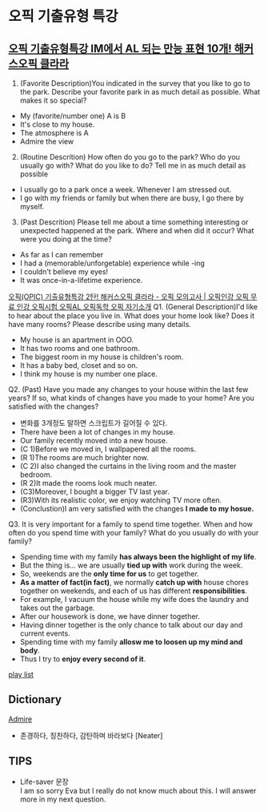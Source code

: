 # 오픽 기출유형 특강
## [오픽 기출유형특강 IM에서 AL 되는 만능 표현 10개! 해커스오픽 클라라](https://youtu.be/bfnBVLmUdxE)

1. (Favorite Description)You indicated in the survey that you like to go to the park. Describe your favorite park in as much detail as possible. What makes it so special?  
 - My (favorite/number one) A is B
 - It's close to my house.
 - The atmosphere is A
 - Admire the view

2. (Routine Descrition) How often do you go to the park? Who do you usually go with? What do you like to do? Tell me in as much detail as possible  
 - I usually go to a park once a week. Whenever I am stressed out.
 - I go with my friends or family but when there are busy, I go there by myself.  

3. (Past Descrition) Please tell me about a time something interesting or unexpected happened at the park. Where and when did it occur? What were you doing at the time?
 - As far as I can remember
 - I had a (memorable/unforgetable) experience while -ing
 - I couldn't believe my eyes!
 - It was once-in-a-lifetime experience.

[오픽(OPIC) 기출유형특강 2탄! 해커스오픽 클라라 - 오픽 모의고사 | 오픽인강 오픽 무료 인강 오픽시험 오픽AL 오픽독학 오픽 자기소개](https://youtu.be/GZKR40RgW3k)
Q1. (General Description)I'd like to hear about the place you live in. What does your home look like? Does it have many rooms? Please describe using many details.
 - My house is an apartment in OOO.
 - It has two rooms and one bathroom.
 - The biggest room in my house is children's room.
 - It has a baby bed, closet and so on.
 - I think my house is my number one place.  
  
Q2. (Past) Have you made any changes to your house within the last few years? If so, what kinds of changes have you made to your home? Are you satisfied with the changes?
 - 변화를 3개정도 말하면 스크립트가 길어질 수 있다.
 - There have been a lot of changes in my house.
 - Our family recently moved into a new house.
 - (C 1)Before we moved in, I wallpapered all the rooms.
 - (R 1)The rooms are much brighter now.
 - (C 2)I also changed the curtains in the living room and the master bedroom.
 - (R 2)It made the rooms look much neater.
 - (C3)Moreover, I bought a bigger TV last year.
 - (R3)With its realistic color, we enjoy watching TV more often.
 - (Conclustion)I am very satisfied with the changes **I made to my hosue.**

Q3. It is very important for a family to spend time together. When and how often do you spend time with your family? What do you usually do with your family?
 - Spending time with my family **has always been** **the highlight of my life**. 
 - But the thing is... we are usually **tied up with** work during the week.
 - So, weekends are the **only time for us** to get together.
 - **As a matter of fact(in fact)**, we normally **catch up with** house chores together on weekends, and each of us has different **responsibilities**.
 - For example, I vacuum the house while my wife does the laundry and takes out the garbage.
 - After our housework is done, we have dinner together.
 - Having dinner together is the only chance to talk about our day and current events.
 - Spending time with my family **allosw me to loosen up my mind and body**.
 - Thus I try to **enjoy every second of it**.


[play list](https://www.youtube.com/watch?v=GZKR40RgW3k&list=RDLVGZKR40RgW3k&start_radio=1&rv=GZKR40RgW3k&t=1267)
## Dictionary
[Admire](https://en.dict.naver.com/#/entry/enko/445c05a9e7274da09cd6911bbaacaf02)
 - 존경하다, 칭찬하다, 감탄하며 바라보다
[Neater]
## TIPS
 - Life-saver 문장  
  I am so sorry Eva but I really do not know much about this. I will answer more in my next question.

